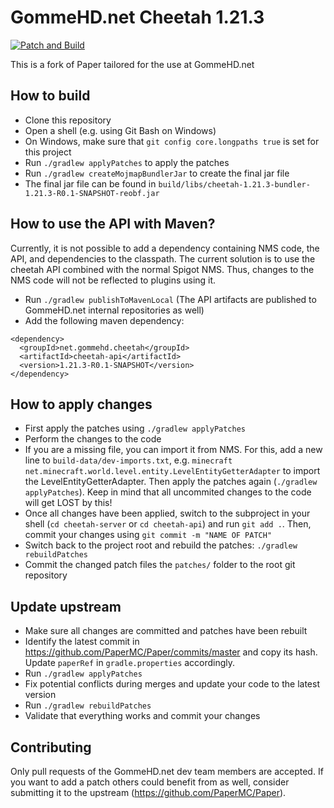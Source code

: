 # GommeHD.net Cheetah 1.21.3

[![Patch and Build](https://github.com/gommehdnet/cheetah/actions/workflows/build.yml/badge.svg)](https://github.com/gommehdnet/cheetah/actions/workflows/build.yml)

This is a fork of Paper tailored for the use at GommeHD.net

## How to build
- Clone this repository
- Open a shell (e.g. using Git Bash on Windows)
- On Windows, make sure that `git config core.longpaths true` is set for this project
- Run `./gradlew applyPatches` to apply the patches
- Run `./gradlew createMojmapBundlerJar` to create the final jar file
- The final jar file can be found in `build/libs/cheetah-1.21.3-bundler-1.21.3-R0.1-SNAPSHOT-reobf.jar`

## How to use the API with Maven?
Currently, it is not possible to add a dependency containing NMS code, the API, and dependencies to the classpath. The current solution is to use the cheetah API combined with the normal Spigot NMS. 
Thus, changes to the NMS code will not be reflected to plugins using it.
- Run `./gradlew publishToMavenLocal` (The API artifacts are published to GommeHD.net internal repositories as well)
- Add the following maven dependency:
```
<dependency>
  <groupId>net.gommehd.cheetah</groupId>
  <artifactId>cheetah-api</artifactId>
  <version>1.21.3-R0.1-SNAPSHOT</version>
</dependency>
```

## How to apply changes
- First apply the patches using `./gradlew applyPatches`
- Perform the changes to the code
- If you are a missing file, you can import it from NMS. For this, add a new line to `build-data/dev-imports.txt`, e.g. `minecraft net.minecraft.world.level.entity.LevelEntityGetterAdapter` to import the LevelEntityGetterAdapter. Then apply the patches again (`./gradlew applyPatches`). Keep in mind that all uncommited changes to the code will get LOST by this!
- Once all changes have been applied, switch to the subproject in your shell (`cd cheetah-server` or `cd cheetah-api`) and run `git add .`. Then, commit your changes using `git commit -m "NAME OF PATCH"`
- Switch back to the project root and rebuild the patches: `./gradlew rebuildPatches`
- Commit the changed patch files the `patches/` folder to the root git repository

## Update upstream
- Make sure all changes are committed and patches have been rebuilt
- Identify the latest commit in https://github.com/PaperMC/Paper/commits/master and copy its hash. Update `paperRef` in `gradle.properties` accordingly.
- Run `./gradlew applyPatches`
- Fix potential conflicts during merges and update your code to the latest version
- Run `./gradlew rebuildPatches`
- Validate that everything works and commit your changes

## Contributing
Only pull requests of the GommeHD.net dev team members are accepted. If you want to add a patch others could benefit from as well, consider submitting it to the upstream (https://github.com/PaperMC/Paper).
